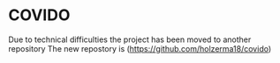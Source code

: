 # COVIDO
Due to technical difficulties the project has been moved to another repository 
The new repostory is (https://github.com/holzerma18/covido)
